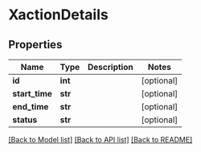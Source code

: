 # XactionDetails

## Properties
Name | Type | Description | Notes
------------ | ------------- | ------------- | -------------
**id** | **int** |  | [optional] 
**start_time** | **str** |  | [optional] 
**end_time** | **str** |  | [optional] 
**status** | **str** |  | [optional] 

[[Back to Model list]](../README.md#documentation-for-models) [[Back to API list]](../README.md#documentation-for-api-endpoints) [[Back to README]](../README.md)


